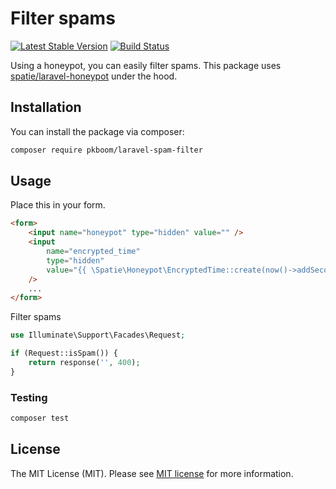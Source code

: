 # Filter spams

[![Latest Stable Version](https://poser.pugx.org/pkboom/laravel-spam-filter/v)](//packagist.org/packages/pkboom/laravel-spam-filter)
[![Build Status](https://travis-ci.com/pkboom/laravel-spam-filter.svg?branch=master)](https://travis-ci.com/pkboom/laravel-spam-filter)

Using a honeypot, you can easily filter spams. This package uses [spatie/laravel-honeypot](https://github.com/spatie/laravel-honeypot) under the hood.

## Installation

You can install the package via composer:

```bash
composer require pkboom/laravel-spam-filter
```

## Usage

Place this in your form.

```html
<form>
    <input name="honeypot" type="hidden" value="" />
    <input
        name="encrypted_time"
        type="hidden"
        value="{{ \Spatie\Honeypot\EncryptedTime::create(now()->addSecond()) }}"
    />
    ...
</form>
```

Filter spams

```php
use Illuminate\Support\Facades\Request;

if (Request::isSpam()) {
    return response('', 400);
}
```

### Testing

```bash
composer test
```

## License

The MIT License (MIT). Please see [MIT license](http://opensource.org/licenses/MIT) for more information.
